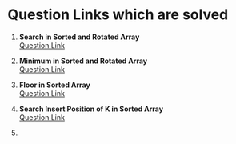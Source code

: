 # Question Links which are solved 

1. <b> Search in Sorted and Rotated Array </b> <br>
[Question Link](https://www.geeksforgeeks.org/problems/search-in-a-rotated-array4618/1?itm_source=geeksforgeeks&itm_medium=article&itm_campaign=practice_card) <br>

2. <b> Minimum in Sorted and Rotated Array </b> <br>
[Question Link](https://www.geeksforgeeks.org/problems/minimum-element-in-a-sorted-and-rotated-array3611/1?itm_source=geeksforgeeks&itm_medium=article&itm_campaign=practice_card) <br>

3. <b> Floor in Sorted Array </b> <br>
[Question Link](https://www.geeksforgeeks.org/problems/floor-in-a-sorted-array-1587115620/1?itm_source=geeksforgeeks&itm_medium=article&itm_campaign=practice_card) <br>

4. <b> Search Insert Position of K in Sorted Array </b> <br>
[Question Link](https://www.geeksforgeeks.org/problems/search-insert-position-of-k-in-a-sorted-array/1?itm_source=geeksforgeeks&itm_medium=article&itm_campaign=practice_card) <br>

5. 
